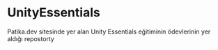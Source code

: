 # UnityEssentials
Patika.dev sitesinde yer alan Unity Essentials eğitiminin ödevlerinin yer aldığı repostorty
